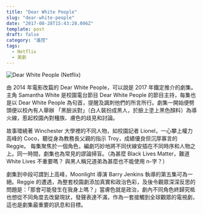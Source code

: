 ```yaml
---
title: "Dear White People"
slug: "dear-white-people"
date: "2017-08-28T15:43:28.006Z"
template: post
draft: false
category: "遙控"
tags:
  - Netflix
  - 美劇
---
```


![Dear White People (Netflix)](/media/0_Nx41sDkUKvV6_6-f.jpg)

由 2014 年電影改篇的 Dear White People，可以說是 2017 年鐵定推介的劇集。主角 Samantha White 是校園電台節目 Dear White People 的節目主持，每集也是以 Dear White People 為句首，提醒及諷刺他們的所言所行。劇集一開始便劈頭便以校內有人舉辦 「黑臉派對」（白人裝扮成黑人，於臉上塗上黑色顏料）為導火線，惹起校園內對種族、膚色的歧見和討論。

故事環繞著 Winchester 大學裡的不同人物，如校園記者 Lionel，一心攀上權力高峰的 Coco，聽從身為教務長父親的指示 Troy，成績優良但沉厚寡言的 Reggie。 每集聚焦於一個角色，編劇巧妙地將不同伏線安插在不同時序和人物之上。同一時間，劇集也為常見的謬論掃盲。（為甚麼 Black Lives Matter，難道 White Lives 不重要嗎？ 與黑人稱兄道弟為甚麼也不能使用 n-字？）

劇集到中段可謂到上高峰，Moonlight 導演 Barry Jenkins 執導的第五集可為一絕。Reggie 的遭遇，為整套校園劇添加真實和政治色彩，及後令觀眾深深反思的問題是：「那會可能發生在我身上嗎？」當膚色就是政治，劇內不同角色終歸究柢也想從不同角度去改變現狀，發聲表達不滿，作為一套接觸到全球觀眾的電視劇，這也是劇集最重要的訊息和目標。
